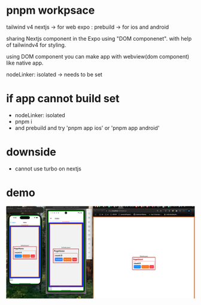 # pnpm workpsace

tailwind v4
nextjs -> for web
expo : prebuild -> for ios and android

sharing Nextjs component in the Expo using "DOM componenet". with help of tailwindv4 for styling.

using DOM component you can make app with webview(dom component) like native app.

nodeLinker: isolated -> needs to be set

# if app cannot build set

- nodeLinker: isolated
- pnpm i
- and prebuild
  and try 'pnpm app ios' or 'pnpm app android'

# downside

- cannot use turbo on nextjs

# demo

![Demo screenshot](./demo.png)
